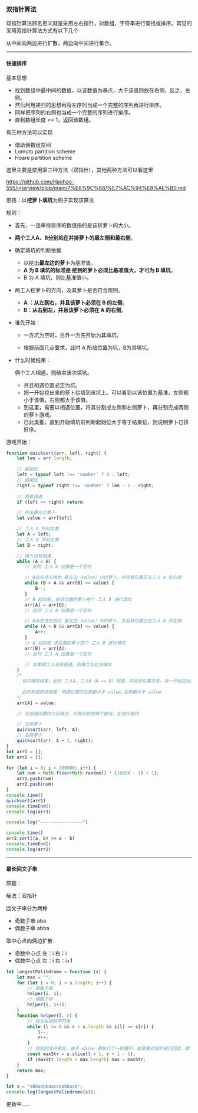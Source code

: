 ### 双指针算法

双指针算法顾名思义就是采用左右指针，对数组、字符串进行查找或排序。常见的采用双指针算法方式有以下几个

从中间向两边进行扩散，两边向中间进行集合。

<hr/>

#### 快速排序

基本思想

- 找到数组中最中间的数值，以该数值为基点，大于该值则放在右侧，反之，左侧。
- 然后利用递归的思想再将左序列当成一个完整的序列再进行排序。
- 同样把序列的右侧也当成一个完整的序列进行排序。
- 直到数组长度 <= 1，返回该数组。

有三种方法可以实现

* 借助俩数组空间
* Lomuto partition scheme
* Hoare partition scheme

这里主要是使用第三种方法（双指针），其他两种方法可以看这里

https://github.com/Haohao-555/interview/blob/main/7%E6%9C%88/%E7%AC%94%E8%AE%B0.md

思路：以**挖萝卜填坑**为例子实现该算法

规则：

- 首先，一连串待排序的数值指的是该排萝卜的大小。

- **两个工人A、B分别站在并排萝卜的最左侧和最右侧**。

- 确定填坑的判断依据

  - 以挖出**最左边的萝卜**为基准值。
  - **A 为 B 填坑的标准是 挖到的萝卜必须比基准值大，才可为 B 填坑**。
  - B 为 A 填坑，则比基准值小。

- 两工人挖萝卜的方向，及其萝卜是否符合规则。

  - **A ：从左到右，并且该萝卜必须在 B 的左侧**。
  - **B：从右到左，并且该萝卜必须在 A 的右侧**。

- 谁先开始：

  - 一方坑为空时，另外一方先开始为其填坑。

  - 根据前面几点要求，此时 A 所站位置为坑，B为其填坑。

- 什么时候结束：

  俩个工人相遇，则结束该次填坑。

  - 并且相遇位置必定为坑。
  - 把一开始挖出来的萝卜给填到该坑上。可以看到以该位置为基准，左侧都小于该值，右侧都大于该值。
  - 到这里，需要以相遇位置，将其分割成左侧和右侧萝卜，再分别完成两侧的萝卜游戏。
  - 已此类推，直到开始填坑前判断起始位大于等于结束位，则说明萝卜已排好序。

游戏开始：

```javascript
function quicksort(arr, left, right) {
    let len = arr.length;

    // 起始位
    left = typeof left !== 'number' ? 0 : left;
    // 结束位
    right = typeof right !== 'number' ? len - 1 : right; 
    
    // 两者相遇
    if (left >= right) return

    // 挖出最左边萝卜
    let value = arr[left] 

    // 工人 A 所站位置
    let A = left;
    // 工人 B 所站位置
    let B = right;

    // 两人没有相遇
    while (A < B) {
       // 此时 工人 A 位置是一个空坑

       // B从右往左找比 最左边（value）小的萝卜，并且其位置正在工人 A 的右侧
       while (B > A && arr[B] >= value) {
           B--;
       }
       // B 找到啦，把该位置的萝卜挖个 工人 A 进行填坑
       arr[A] = arr[B];
       // 此时 工人 B 位置是一个空坑

       // A从左往右找比 最左边（value）大的萝卜，并且其位置正在工人 B 的左侧
       while (A < B && arr[A] <= value) {
           A++;
       }
       // A 找到啦 该位置的萝卜挖个 工人 B 进行填坑
       arr[B] = arr[A];
       // 此时 工人 A 位置是一个空坑

       // 如果俩工人没有相遇，则再次为对方填坑
    }
    /*
      该次填坑结束，此时 工人A、工人B（A == B）相遇，并且该位置为空，将一开始挖出来的萝卜   （value）放到该位置上
      
      此时形成的结果是：相遇位置的左侧都小于 value,右侧都大于 value
    */
    arr[A] = value; 

    // 在相遇位置作为分隔点，将其分割成俩个数组，在进行递归

    // 左侧萝卜
    quicksort(arr, left, A);
    // 右侧萝卜
    quicksort(arr, A + 1, right);
}
let arr1 = [];
let arr2 = [];

for (let i = 0; i < 300000; i++) {
    let num = Math.floor(Math.random() * (10000 - 1) + 1);
    arr1.push(num)
    arr2.push(num)
}
console.time()
quicksort(arr1)
console.timeEnd()
console.log(arr1)

console.log("----------------")

console.time()
arr2.sort((a, b) => a - b)
console.timeEnd()
console.log(arr2)
```

<hr/>

#### 最长回文子串

原题：

[https://leetcode.cn/problems/longest-palindromic-substring/]: https://leetcode.cn/problems/longest-palindromic-substring/

解法：双指针

回文子串分为两种  

* 奇数子串  aba 
* 偶数子串  abba

取中心点向俩边扩散

* 奇数中心点 左：i 右：i 
* 偶数中心点 左：i 右：i+1

```javascript
let longestPalindrome = function (s) {
    let max = "";
    for (let i = 0; i < s.length; i++) {
        // 奇数子串
        helper(i, i);
        // 偶数子串
        helper(i, i+1);
    }
    function helper(l, r) {
        // 找左右相同字符串
        while (l >= 0 && r < s.length && s[l] == s[r]) {
            l--;
            r++;
        }
        // 找到回文子串后，由于 while 再执行了一轮循环，故需要对指针进行回退，即 (l + 1) (r - 1)
        const maxStr = s.slice(l + 1, r + 1 - 1);
        if (maxStr.length > max.length) max = maxStr;
    }
    return max;
}

let s = "abbaabbaaccaabbaab";
console.log(longestPalindrome(s));
```

更新中.....